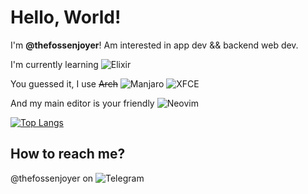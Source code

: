 # Hello, World!

I'm **@thefossenjoyer**!
Am interested in app dev && backend web dev.

I'm currently learning ![Elixir](https://img.shields.io/badge/elixir-%234B275F.svg?style=for-the-badge&logo=elixir&logoColor=white)

You guessed it, I use ~~Arch~~ ![Manjaro](https://img.shields.io/badge/Manjaro-35BF5C?style=for-the-badge&logo=Manjaro&logoColor=white) ![XFCE](https://img.shields.io/badge/XFCE-%232284F2.svg?style=for-the-badge&logo=xfce&logoColor=white)

And my main editor is your friendly ![Neovim](https://img.shields.io/badge/NeoVim-%2357A143.svg?&style=for-the-badge&logo=neovim&logoColor=white)

[![Top Langs](https://github-readme-stats.vercel.app/api/top-langs/?username=thefossenjoyer)](https://github.com/anuraghazra/github-readme-stats)

## How to reach me?
@thefossenjoyer on ![Telegram](https://img.shields.io/badge/Telegram-2CA5E0?style=for-the-badge&logo=telegram&logoColor=white)
